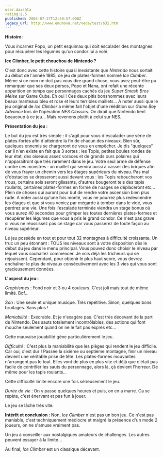 ```yaml
---
user:daishta
rating:2.5
published: 2004-07-27T12:49:57.000Z
legacy_url: http://www.emunova.net/veda/test/632.htm
---
```

**Histoire :**  

Vous incarnez Popo, un petit esquimau qui doit escalader des montagnes pour récupérer les légumes qu'un condor lui a volé.  

  

**Ice Climber, le petit chouchou de Nintendo ?**  

C'est donc avec cette histoire quasi inexistante que _Nintendo_ nous sortait au début de l'année 1985, ce jeu de plates-formes nommé _Ice Climber_. Même si ce nom ne doit pas vous dire grand chose, vous avez peut-être pu remarquer que ses deux persos, Popo et Nana, ont refait une récente apparition en temps que personnages cachés du jeu _Super Smash Bros Melee_ sur Game Cube. Eh oui ! Ces deux pitis bonshommes avec leurs beaux manteaux bleu et rose et leurs terribles maillets... A noter aussi que le jeu original de _Ice Climber_ a même fait l'objet d'une réédition sur _Game Boy Advance_ lors de l'opération _NES Classics_. On dirait que Nintendo tient beaucoup à ce jeu... Mais revenons plutôt à celui sur NES.  

  

**Présentation du jeu :**  

Le but du jeu est très simple : il s'agit pour vous d'escalader une série de plates-fortes afin d'atteindre la fin de chacun des niveaux. Bien sûr, quelques ennemis se chargeront de vous en empêcher. Je dis "quelques" car il n'en existe en fait que 3 sortes : les Topis, petites boules rondes de leur état, des oiseaux assez voraces et de grands ours polaires qui n'apparaîtront que très rarement dans le jeu. Votre seul arme de défense contre ces monstres : un maillet qui servira aussi à casser des briques afin de vous frayer un chemin vers les étages supérieurs du niveau. Pas mal d'obstacles se dresseront aussi devant vous : les Topis reboucheront vos trous, certains sols seront glissants, d'autres bougeront tels des tapis roulants, certaines plates-formes en forme de nuages se déplaceront etc... Plein de choses qui auront pour but de rendre votre ascension bien plus rude. A noter aussi qu'une fois monté, vous ne pourrez plus redescendre les étages et que si vous veniez par mégarde à tomber dans le vide, vous perdrez une vie. Une fois l'escalade terminée viendra un stage bonus où vous aurez 40 secondes pour grimper les toutes dernières plates-formes et récupérer les légumes que vous a pris le grand condor. Ce n'est pas grave si vous ne réussissez pas ce stage car vous passerez de toute façon au niveau supérieur.  

  

Le jeu possède en tout et pour tout 32 montagnes à difficulté croissante. Un truc un peu étonnant : TOUS les niveaux sont à votre disposition dès le début du jeu dans le menu principal. Vous pouvez donc choisir le niveau par lequel vous souhaitez commencer. Je vois déjà les tricheurs qui se réjouissent. Cependant, pour obtenir le plus haut score, vous devrez enchaîner le plus de niveaux consécutivement avec les 3 vies qui vous sont gracieusement données.  

  

**L'aspect du jeu :**  

_Graphismes_ : Fond noir et 3 ou 4 couleurs. C'est joli mais tout de même limité. Bof...  

_Son_ : Une seule et unique musique. Très répétitive. Sinon, quelques bons bruitages. Sans plus !  

_Maniabilité_ : Exécrable. Et je n'exagère pas. C'est très décevant de la part de Nintendo. Des sauts totalement incontrôlables, des actions qui font mouche seulement quand on ne le fait pas exprès etc...   

Cette mauvaise jouabilité gène particulièrement le jeu.  

_Difficulté_ : C'est plus la maniabilité que les pièges qui rendent le jeu difficile. Car oui, c'est dur ! Passée la sixième ou septième montagne, finir un niveau devient une véritable prise de tête. Les plates-formes mouvantes n'arrangent pas le tout. Elles vont de plus en plus vite et déjà que c'était pas facile de contrôler les sauts du personnage, alors là, çà devient l'horreur. De même pour les tapis roulants...  

Cette difficulté limite encore une fois sérieusement le jeu.  

_Durée de vie_ : On y passe quelques heures et puis, on en a marre. Ca se répète, c'est énervant et pas fun à jouer.  

Le jeu se lâche très vite.  

  

**Intérêt et conclusion :** Non, _Ice Climber_ n'est pas un bon jeu. Ce n'est pas maniable, c'est techniquement médiocre et malgré la présence d'un mode 2 joueurs, on ne s'amuse vraiment pas.  

Un jeu à conseiller aux nostalgiques amateurs de challenges. Les autres peuvent essayer à la limite...  

Au final, _Ice Climber_ est un classique décevant.